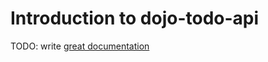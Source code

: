 # Introduction to dojo-todo-api

TODO: write [great documentation](http://jacobian.org/writing/what-to-write/)
